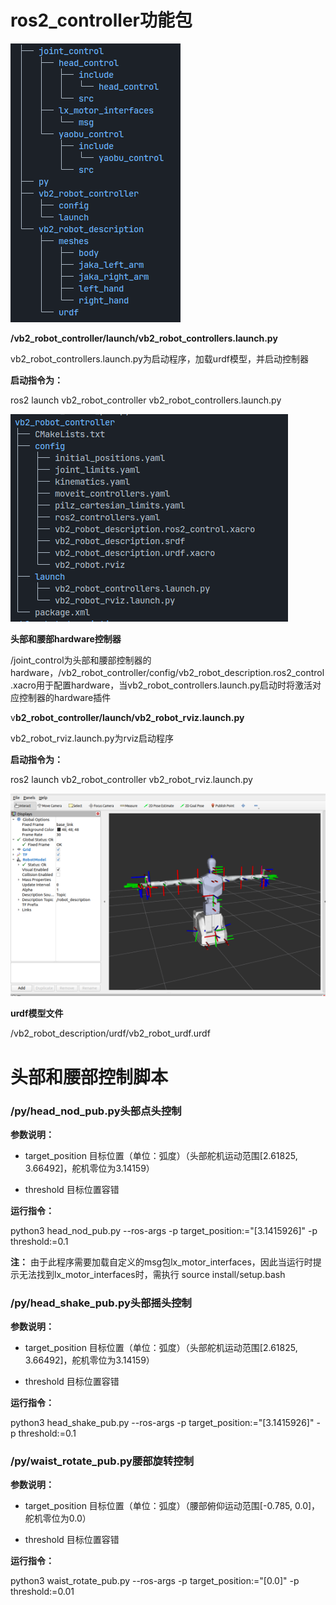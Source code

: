 # **ros2_controller功能包**

 ![image-20250919141909615](./assets/image-20250919141909615.png)

 **/vb2_robot_controller/launch/vb2_robot_controllers.launch.py**

vb2_robot_controllers.launch.py为启动程序，加载urdf模型，并启动控制器

**启动指令为：**

ros2 launch vb2_robot_controller vb2_robot_controllers.launch.py 

![image-20250919141120621](./assets/image-20250919141120621.png) 



**头部和腰部hardware控制器**

/joint_control为头部和腰部控制器的hardware，/vb2_robot_controller/config/vb2_robot_description.ros2_control.xacro用于配置hardware，当vb2_robot_controllers.launch.py启动时将激活对应控制器的hardware插件



v**b2_robot_controller/launch/vb2_robot_rviz.launch.py**

vb2_robot_rviz.launch.py为rviz启动程序

**启动指令为：**

ros2 launch vb2_robot_controller vb2_robot_rviz.launch.py 

![image-20250919141246483](./assets/image-20250919141246483.png) 

**urdf模型文件**

/vb2_robot_description/urdf/vb2_robot_urdf.urdf

 

# 头部和腰部控制脚本

### /py/head_nod_pub.py头部点头控制

**参数说明：**

- target_position 目标位置（单位：弧度）（头部舵机运动范围[2.61825, 3.66492]，舵机零位为3.14159）

- threshold 目标位置容错


**运行指令：**

python3 head_nod_pub.py --ros-args -p target_position:="[3.1415926]" -p threshold:=0.1

**注：** 由于此程序需要加载自定义的msg包lx_motor_interfaces，因此当运行时提示无法找到lx_motor_interfaces时，需执行 source install/setup.bash



### /py/head_shake_pub.py头部摇头控制

**参数说明：**

- target_position 目标位置（单位：弧度）（头部舵机运动范围[2.61825, 3.66492]，舵机零位为3.14159）

- threshold 目标位置容错


**运行指令：**

python3 head_shake_pub.py --ros-args -p target_position:="[3.1415926]" -p threshold:=0.1



### /py/waist_rotate_pub.py腰部旋转控制

**参数说明：**

- target_position 目标位置（单位：弧度）（腰部俯仰运动范围[-0.785, 0.0]，舵机零位为0.0）

- threshold 目标位置容错


**运行指令：**

python3 waist_rotate_pub.py --ros-args -p target_position:="[0.0]" -p threshold:=0.01

 

